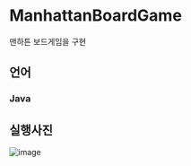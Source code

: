 # ManhattanBoardGame
맨하튼 보드게임을 구현

## 언어
### Java

## 실행사진
![image](https://user-images.githubusercontent.com/68943056/147215669-244cba43-46a1-4049-b700-df2ff1321250.png)
